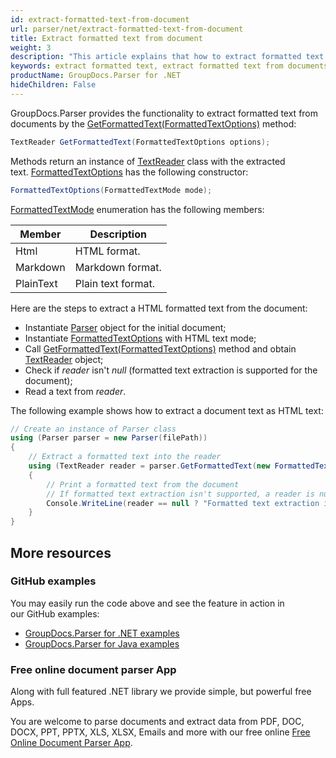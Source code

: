 ```yaml
---
id: extract-formatted-text-from-document
url: parser/net/extract-formatted-text-from-document
title: Extract formatted text from document
weight: 3
description: "This article explains that how to extract formatted text from document."
keywords: extract formatted text, extract formatted text from documents
productName: GroupDocs.Parser for .NET
hideChildren: False
---
```

GroupDocs.Parser provides the functionality to extract formatted text from documents by the [GetFormattedText(FormattedTextOptions)](https://reference.groupdocs.com/net/parser/groupdocs.parser/parser/methods/getformattedtext) method:

```csharp
TextReader GetFormattedText(FormattedTextOptions options);
```

Methods return an instance of [TextReader](https://docs.microsoft.com/en-us/dotnet/api/system.io.textreader?view=netframework-2.0) class with the extracted text. [FormattedTextOptions](https://reference.groupdocs.com/net/parser/groupdocs.parser.options/formattedtextoptions) has the following constructor:

```csharp
FormattedTextOptions(FormattedTextMode mode);
```

[FormattedTextMode](https://reference.groupdocs.com/net/parser/groupdocs.parser.options/formattedtextmode) enumeration has the following members:

| Member | Description |
| --- | --- |
| Html | HTML format. |
| Markdown | Markdown format. |
| PlainText | Plain text format. |

Here are the steps to extract a HTML formatted text from the document:

*   Instantiate [Parser](https://reference.groupdocs.com/net/parser/groupdocs.parser/parser) object for the initial document;
*   Instantiate [FormattedTextOptions](https://reference.groupdocs.com/net/parser/groupdocs.parser.options/formattedtextoptions) with HTML text mode;
*   Call [GetFormattedText(FormattedTextOptions)](https://reference.groupdocs.com/net/parser/groupdocs.parser/parser/methods/getformattedtext) method and obtain [TextReader](https://docs.microsoft.com/en-us/dotnet/api/system.io.textreader?view=netframework-2.0) object;
*   Check if *reader* isn't *null* (formatted text extraction is supported for the document);
*   Read a text from *reader*.

The following example shows how to extract a document text as HTML text:

```csharp
// Create an instance of Parser class
using (Parser parser = new Parser(filePath))
{
    // Extract a formatted text into the reader
    using (TextReader reader = parser.GetFormattedText(new FormattedTextOptions(FormattedTextMode.Html)))
    {
        // Print a formatted text from the document
        // If formatted text extraction isn't supported, a reader is null
        Console.WriteLine(reader == null ? "Formatted text extraction isn't supported" : reader.ReadToEnd());
    }
}
```

## More resources

### GitHub examples

You may easily run the code above and see the feature in action in our GitHub examples:

*   [GroupDocs.Parser for .NET examples](https://github.com/groupdocs-parser/GroupDocs.Parser-for-.NET)    
*   [GroupDocs.Parser for Java examples](https://github.com/groupdocs-parser/GroupDocs.Parser-for-Java)    

### Free online document parser App

Along with full featured .NET library we provide simple, but powerful free Apps.

You are welcome to parse documents and extract data from PDF, DOC, DOCX, PPT, PPTX, XLS, XLSX, Emails and more with our free online [Free Online Document Parser App](https://products.groupdocs.app/parser).